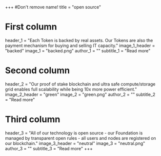 +++
#Don't remove name!
title = "open source"



# First column
header_1 = "Each Token is backed by real assets. Our Tokens are also the payment mechanism for  buying and selling IT capacity."
image_1_header = "backed"
image_1 = "backed.png"
author_1 = ""
subtitle_1 = "Read more"

# Second column
header_2 = "Our proof of stake blockchain and ultra safe compute/storage grid enables full scalability while being 10x more power efficient."
image_2_header = "green"
image_2 = "green.png"
author_2 = ""
subtitle_2 = "Read more"

# Third column

header_3 = "All of our technology is open source - our Foundation is managed by transparent open rules - all users and nodes are registered on our blockchain."
image_3_header = "neutral"
image_3 = "neutral.png"
author_3 = ""
subtitle_3 = "Read more"
+++
